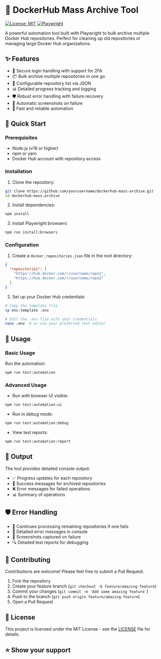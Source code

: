 # 🐳 DockerHub Mass Archive Tool

[![License: MIT](https://img.shields.io/badge/License-MIT-yellow.svg)](https://opensource.org/licenses/MIT)
[![Playwright](https://img.shields.io/badge/Playwright-1.52.0-blue)](https://playwright.dev)

A powerful automation tool built with Playwright to bulk archive multiple Docker Hub repositories. Perfect for cleaning up old repositories or managing large Docker Hub organizations.

## ✨ Features

- 🔐 Secure login handling with support for 2FA
- 📦 Bulk archive multiple repositories in one go
- 🔄 Configurable repository list via JSON
- 📊 Detailed progress tracking and logging
- 🛡️ Robust error handling with failure recovery
- 📸 Automatic screenshots on failure
- 🚀 Fast and reliable automation

## 🚀 Quick Start

### Prerequisites

- Node.js (v18 or higher)
- npm or yarn
- Docker Hub account with repository access

### Installation

1. Clone the repository:
```bash
git clone https://github.com/yourusername/dockerhub-mass-archive.git
cd dockerhub-mass-archive
```

2. Install dependencies:
```bash
npm install
```

3. Install Playwright browsers:
```bash
npm run install:browsers
```

### Configuration

1. Create a `docker_repositories.json` file in the root directory:
```json
{
  "repositories": [
    "https://hub.docker.com/r/username/repo1",
    "https://hub.docker.com/r/username/repo2"
  ]
}
```

2. Set up your Docker Hub credentials:
```bash
# Copy the template file
cp env.template .env

# Edit the .env file with your credentials
nano .env  # or use your preferred text editor
```

## 🎯 Usage

### Basic Usage

Run the automation:
```bash
npm run test:automation
```

### Advanced Usage

- Run with browser UI visible:
```bash
npm run test:automation:ui
```

- Run in debug mode:
```bash
npm run test:automation:debug
```

- View test reports:
```bash
npm run test:automation:report
```

## 📝 Output

The tool provides detailed console output:
- ✅ Progress updates for each repository
- 🎉 Success messages for archived repositories
- ❌ Error messages for failed operations
- 📊 Summary of operations

## 🛡️ Error Handling

- 🔄 Continues processing remaining repositories if one fails
- 📝 Detailed error messages in console
- 📸 Screenshots captured on failure
- 🔍 Detailed test reports for debugging

## 🤝 Contributing

Contributions are welcome! Please feel free to submit a Pull Request.

1. Fork the repository
2. Create your feature branch (`git checkout -b feature/amazing-feature`)
3. Commit your changes (`git commit -m 'Add some amazing feature'`)
4. Push to the branch (`git push origin feature/amazing-feature`)
5. Open a Pull Request

## 📄 License

This project is licensed under the MIT License - see the [LICENSE](LICENSE) file for details.

## ⭐ Show your support 
